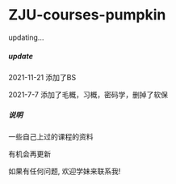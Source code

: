 # ZJU-courses-pumpkin

updating...

##### update
2021-11-21 添加了BS

2021-7-7 添加了毛概，习概，密码学，删掉了软保


##### 说明
一些自己上过的课程的资料

有机会再更新

如果有任何问题, 欢迎学妹来联系我!
